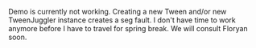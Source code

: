 Demo is currently not working. Creating a new Tween and/or new TweenJuggler instance creates a seg fault. 
I don't have time to work anymore before I have to travel for spring break. We will consult Floryan
soon. 